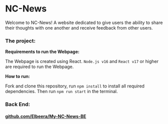 # NC-News

Welcome to NC-News! A website dedicated to give users the ability to share their thoughts with one another and receive feedback from other users.

### The project:

**Requirements to run the Webpage:**

The Webpage is created using React. `Node.js v16` and `React v17` or higher are required to run the Webpage.

**How to run:**

Fork and clone this repository, run `npm install` to install all required dependencies. Then run `npm run start` in the terminal.
<br />

### Back End:

#### [github.com/Elbeera/My-NC-News-BE](https://github.com/Elbeera/My-NC-News-BE)
